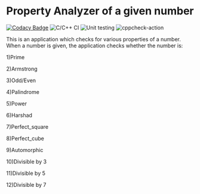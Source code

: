 # Property Analyzer of a given number

[![Codacy Badge](https://api.codacy.com/project/badge/Grade/18e7aec979df4bb4a25a269fd72ada2f)](https://app.codacy.com/manual/99002496/Property_Analyzer_Number?utm_source=github.com&utm_medium=referral&utm_content=99002496/Property_Analyzer_Number&utm_campaign=Badge_Grade_Dashboard)
![C/C++ CI](https://github.com/99002496/Property_Analyzer_Number/workflows/C/C++%20CI/badge.svg)
![Unit testing](https://github.com/99002496/Property_Analyzer_Number/workflows/Unit%20testing/badge.svg)
![cppcheck-action](https://github.com/99002496/Property_Analyzer_Number/workflows/cppcheck-action/badge.svg)

This is an application which checks for various properties of a number. When a number is given, the application checks whether the number is:

1)Prime

2)Armstrong

3)Odd/Even

4)Palindrome

5)Power

6)Harshad

7)Perfect_square

8)Perfect_cube

9)Automorphic

10)Divisible by 3

11)Divisible by 5

12)Divisible by 7




